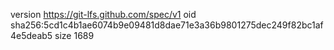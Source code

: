 version https://git-lfs.github.com/spec/v1
oid sha256:5cd1c4b1ae6074b9e09481d8dae71e3a36b9801275dec249f82bc1af4e5deab5
size 1689
